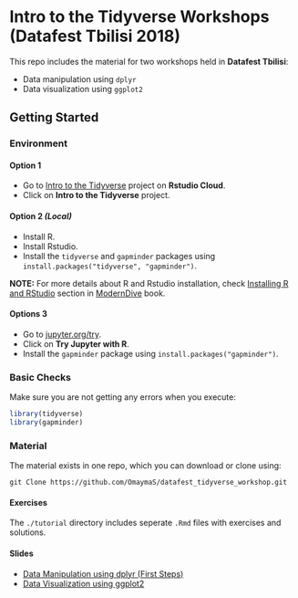 # Intro to the Tidyverse Workshops (Datafest Tbilisi 2018)

This repo includes the material for two workshops held in **Datafest Tbilisi**:

- Data manipulation using `dplyr`
- Data visualization using `ggplot2`

## Getting Started 

### Environment

#### Option 1 

- Go to [Intro to the Tidyverse](https://rstudio.cloud/spaces/6529/join?access_code=FoNbx0Y2AtyZNeKbGAJtyAELvU2HxPtIwmIcoIQo) project on **Rstudio Cloud**.
- Click on **Intro to the Tidyverse** project.

#### Option 2 *(Local)*

- Install R.
- Install Rstudio.
- Install the `tidyverse`  and `gapminder` packages using `install.packages("tidyverse", "gapminder")`.

**NOTE:** For more details about R and Rstudio installation, check [Installing R and RStudio](https://moderndive.com/2-getting-started.html#installing-r-and-rstudio) section in [ModernDive](https://moderndive.com) book.

#### Options 3

- Go to [jupyter.org/try](http://jupyter.org/try).
- Click on **Try Jupyter with R**.
- Install the `gapminder` package using `install.packages("gapminder")`.

### Basic Checks

Make sure you are not getting any errors when you execute:

```r
library(tidyverse)
library(gapminder)
```

### Material

The material exists in one repo, which you can download or clone using:

`git Clone https://github.com/OmaymaS/datafest_tidyverse_workshop.git`

#### Exercises

The `./tutorial` directory includes seperate `.Rmd` files with exercises and solutions.

#### Slides

- [Data Manipulation using dplyr (First Steps)](https://speakerdeck.com/omaymas)
- [Data Visualization using ggplot2](https://github.com/OmaymaS/datafest_tidyverse_workshop/blob/master/slides/data_visualization_with_ggplot2.pdf)